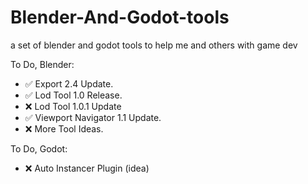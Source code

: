 # Blender-And-Godot-tools
a set of blender and godot tools to help me and others with game dev

To Do, Blender:
- ✅ Export 2.4 Update.
- ✅ Lod Tool 1.0 Release.
- ❌ Lod Tool 1.0.1 Update
- ✅ Viewport Navigator 1.1 Update.
- ❌ More Tool Ideas.

To Do, Godot:
- ❌ Auto Instancer Plugin (idea)
